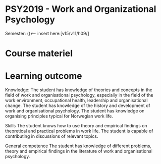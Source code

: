 PSY2019 - Work and Organizational Psychology
======
Semester: ()<-- insert here:[v15/v11/h09/]

# Course materiel


# Learning outcome
Knowledge:
The student has knowledge of theories and concepts in the field of work and organisational psychology, especially in the field of the work environment, occupational health, leadership and organisational change.
The student has knowledge of the history and development of work and organisational psychology.
The student has knowledge on organising principles typical for Norwegian work life.

Skills
The student knows how to use theory and empirical findings on theoretical and practical problems in work life.
The student is capable of contributing in discussions of relevant topics.

General competence
The student has knowledge of different problems, theory and empirical findings in the literature of work and organisational psychology.



